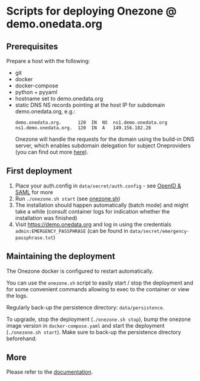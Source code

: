 # Scripts for deploying Onezone @ demo.onedata.org

## Prerequisites

Prepare a host with the following:
* git
* docker
* docker-compose
* python + pyyaml
* hostname set to demo.onedata.org
* static DNS NS records pointing at the host IP for subdomain demo.onedata.org, e.g.:
  ```
  demo.onedata.org.      120  IN  NS  ns1.demo.onedata.org
  ns1.demo.onedata.org.  120  IN  A   149.156.182.28
  ```
  Onezone will handle the requests for the domain using the build-in DNS server,
  which enables subdomain delegation for subject Oneproviders (you can find out
  more [here][Subdomain delegation]).


## First deployment

1. Place your auth.config in `data/secret/auth.config` - see [OpenID & SAML] for more
2. Run `./onezone.sh start` (see [onezone.sh]) 
3. The installation should happen automatically (batch mode) and might take a while 
   (consult container logs for indication whether the installation was finished)
4. Visit https://demo.onedata.org and log in using the credentials 
`admin:EMERGENCY_PASSPHRASE` (can be found in `data/secret/emergency-passphrase.txt`)


## Maintaining the deployment

The Onezone docker is configured to restart automatically. 

You can use the `onezone.sh` script to easily start / stop the deployment and
for some convenient commands allowing to exec to the container or view the logs.

Regularly back-up the persistence directory: `data/persistence`.

To upgrade, stop the deployment (`./onezone.sh stop`), bump the onezone image 
version in `docker-compose.yaml` and start the deployment (`./onezone.sh start`).
Make sure to back-up the persistence directory beforehand.


## More

Please refer to the [documentation][onezone docs].


[Subdomain delegation]: https://onedata.org/#/home/documentation/doc/administering_onedata/onezone_tutorial[dns-records-setup-for-subdomain-delegation].html
[onezone.sh]: ../../README.md#onezone.sh
[OpenID & SAML]: https://onedata.org/#/home/documentation/doc/administering_onedata/openid_saml_configuration/openid_saml_configuration_19_02.html
[onezone docs]: https://onedata.org/#/home/documentation/doc/administering_onedata/onezone_tutorial.html
